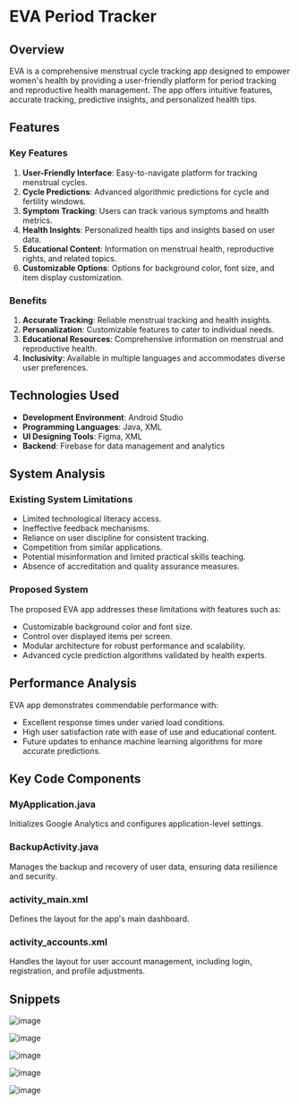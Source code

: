# EVA Period Tracker

## Overview

EVA is a comprehensive menstrual cycle tracking app designed to empower women's health by providing a user-friendly platform for period tracking and reproductive health management. The app offers intuitive features, accurate tracking, predictive insights, and personalized health tips.

## Features

### Key Features

1. **User-Friendly Interface**: Easy-to-navigate platform for tracking menstrual cycles.
2. **Cycle Predictions**: Advanced algorithmic predictions for cycle and fertility windows.
3. **Symptom Tracking**: Users can track various symptoms and health metrics.
4. **Health Insights**: Personalized health tips and insights based on user data.
5. **Educational Content**: Information on menstrual health, reproductive rights, and related topics.
6. **Customizable Options**: Options for background color, font size, and item display customization.

### Benefits

1. **Accurate Tracking**: Reliable menstrual tracking and health insights.
2. **Personalization**: Customizable features to cater to individual needs.
3. **Educational Resources**: Comprehensive information on menstrual and reproductive health.
4. **Inclusivity**: Available in multiple languages and accommodates diverse user preferences.

## Technologies Used

- **Development Environment**: Android Studio
- **Programming Languages**: Java, XML
- **UI Designing Tools**: Figma, XML
- **Backend**: Firebase for data management and analytics

## System Analysis

### Existing System Limitations

- Limited technological literacy access.
- Ineffective feedback mechanisms.
- Reliance on user discipline for consistent tracking.
- Competition from similar applications.
- Potential misinformation and limited practical skills teaching.
- Absence of accreditation and quality assurance measures.

### Proposed System

The proposed EVA app addresses these limitations with features such as:

- Customizable background color and font size.
- Control over displayed items per screen.
- Modular architecture for robust performance and scalability.
- Advanced cycle prediction algorithms validated by health experts.

## Performance Analysis

EVA app demonstrates commendable performance with:

- Excellent response times under varied load conditions.
- High user satisfaction rate with ease of use and educational content.
- Future updates to enhance machine learning algorithms for more accurate predictions.

## Key Code Components

### MyApplication.java
Initializes Google Analytics and configures application-level settings.

### BackupActivity.java
Manages the backup and recovery of user data, ensuring data resilience and security.

### activity_main.xml
Defines the layout for the app's main dashboard.

### activity_accounts.xml
Handles the layout for user account management, including login, registration, and profile adjustments.

## Snippets
![image](https://github.com/Harshit-Dhundale/Eva-Period-Tracker-App/assets/120770433/176a344a-fd31-4e10-8732-431384e73e3f)

![image](https://github.com/Harshit-Dhundale/Eva-Period-Tracker-App/assets/120770433/363bf28f-fe27-4e31-b396-a64c1ce14a1f)

![image](https://github.com/Harshit-Dhundale/Eva-Period-Tracker-App/assets/120770433/324a83df-b21b-4cf6-95e3-923cea4efb06)

![image](https://github.com/Harshit-Dhundale/Eva-Period-Tracker-App/assets/120770433/97a1c813-6a5e-4c95-92fc-54a6ab46fde2)

![image](https://github.com/Harshit-Dhundale/Eva-Period-Tracker-App/assets/120770433/851fc5a0-771c-445c-b485-4ed791f3ab25)
